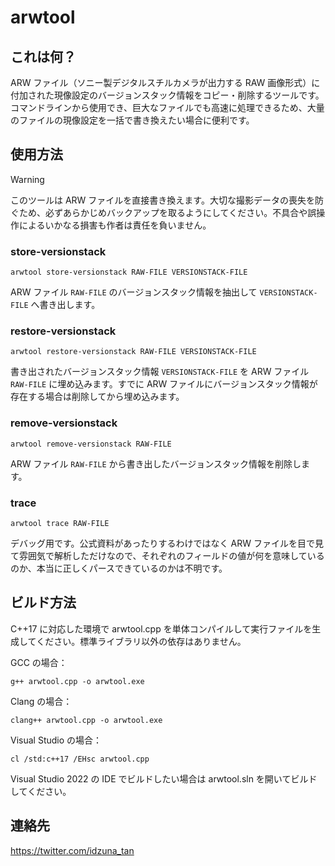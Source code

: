 # arwtool

## これは何？

ARW ファイル（ソニー製デジタルスチルカメラが出力する RAW 画像形式）に付加された現像設定のバージョンスタック情報をコピー・削除するツールです。
コマンドラインから使用でき、巨大なファイルでも高速に処理できるため、大量のファイルの現像設定を一括で書き換えたい場合に便利です。

## 使用方法

> [!WARNING]
> このツールは ARW ファイルを直接書き換えます。大切な撮影データの喪失を防ぐため、必ずあらかじめバックアップを取るようにしてください。不具合や誤操作によるいかなる損害も作者は責任を負いません。

### store-versionstack
```
arwtool store-versionstack RAW-FILE VERSIONSTACK-FILE
```
ARW ファイル `RAW-FILE` のバージョンスタック情報を抽出して `VERSIONSTACK-FILE` へ書き出します。

### restore-versionstack

```
arwtool restore-versionstack RAW-FILE VERSIONSTACK-FILE
```
書き出されたバージョンスタック情報 `VERSIONSTACK-FILE` を ARW ファイル `RAW-FILE` に埋め込みます。すでに ARW ファイルにバージョンスタック情報が存在する場合は削除してから埋め込みます。

### remove-versionstack
```
arwtool remove-versionstack RAW-FILE
```
ARW ファイル `RAW-FILE` から書き出したバージョンスタック情報を削除します。

### trace
```
arwtool trace RAW-FILE
```
デバッグ用です。公式資料があったりするわけではなく ARW ファイルを目で見て雰囲気で解析しただけなので、それぞれのフィールドの値が何を意味しているのか、本当に正しくパースできているのかは不明です。

## ビルド方法

C++17 に対応した環境で arwtool.cpp を単体コンパイルして実行ファイルを生成してください。標準ライブラリ以外の依存はありません。

GCC の場合：
```
g++ arwtool.cpp -o arwtool.exe
```

Clang の場合：
```
clang++ arwtool.cpp -o arwtool.exe
```

Visual Studio の場合：
```
cl /std:c++17 /EHsc arwtool.cpp
```

Visual Studio 2022 の IDE でビルドしたい場合は arwtool.sln を開いてビルドしてください。

## 連絡先

https://twitter.com/idzuna_tan


